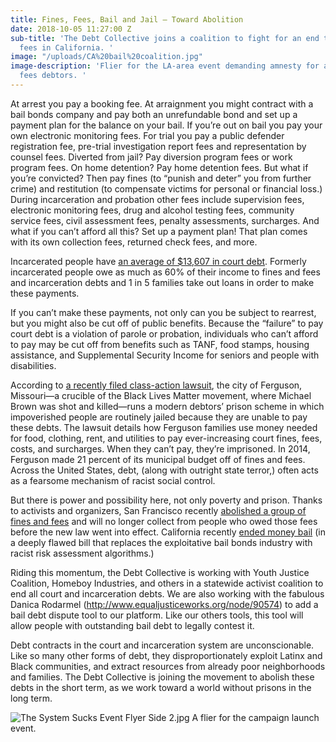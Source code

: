 ```yaml
---
title: Fines, Fees, Bail and Jail – Toward Abolition
date: 2018-10-05 11:27:00 Z
sub-title: 'The Debt Collective joins a coalition to fight for an end to fines and
  fees in California. '
image: "/uploads/CA%20bail%20coalition.jpg"
image-description: 'Flier for the LA-area event demanding amnesty for all fines and
  fees debtors. '
---
```


At arrest you pay a booking fee. At arraignment you might contract with a bail bonds company and pay both an unrefundable bond and set up a payment plan for the balance on your bail. If you’re out on bail you pay your own electronic monitoring fees. For trial you pay a public defender registration fee, pre-trial investigation report fees and representation by counsel fees. Diverted from jail? Pay diversion program fees or work program fees. On home detention? Pay home detention fees. But what if you’re convicted? Then pay fines (to “punish and deter” you from further crime) and restitution (to compensate victims for personal or financial loss.) During incarceration and probation other fees include supervision fees, electronic monitoring fees, drug and alcohol testing fees, community service fees, civil assessment fees, penalty assessments, surcharges. And what if you can’t afford all this? Set up a payment plan! That plan comes with its own collection fees, returned check fees, and more. 

Incarcerated people have [an average of $13,607 in court debt](https://ellabakercenter.org/sites/default/files/downloads/who-pays.pdf). Formerly incarcerated people owe as much as 60% of their income to fines and fees and incarceration debts and 1 in 5 families take out loans in order to make these payments. 

If you can’t make these payments, not only can you be subject to rearrest, but you might also be cut off of public benefits. Because the “failure” to pay court debt is a violation of parole or probation, individuals who can’t afford to pay may be cut off from benefits such as TANF, food stamps, housing assistance, and Supplemental Security Income for seniors and people with disabilities.

According to [a recently filed class-action lawsuit](https://www.leagle.com/decision/infdco20161116c99), the city of Ferguson, Missouri—a crucible of the Black Lives Matter movement, where Michael Brown was shot and killed—runs a modern debtors’ prison scheme in which impoverished people are routinely jailed because they are unable to pay these debts. The lawsuit details how Ferguson families use money needed for food, clothing, rent, and utilities to pay ever-increasing court fines, fees, costs, and surcharges. When they can’t pay, they’re imprisoned. In 2014, Ferguson made 21 percent of its municipal budget off of fines and fees. Across the United States, debt, (along with outright state terror,) often acts as a fearsome mechanism of racist social control.

But there is power and possibility here, not only poverty and prison. Thanks to activists and organizers, San Francisco recently [abolished a group of fines and fees](http://www.sfexaminer.com/sf-abolishes-criminal-justice-fines-fees/) and will no longer collect from people who owed those fees before the new law went into effect. California recently [ended money bail](https://www.mercurynews.com/2018/08/28/gov-brown-signs-bill-eliminating-money-bail-in-california/) (in a deeply flawed bill that replaces the exploitative bail bonds industry with racist risk assessment algorithms.) 

Riding this momentum, the Debt Collective is working with Youth Justice Coalition, Homeboy Industries, and others in a statewide activist coalition to end all court and incarceration debts. We are also working with the fabulous Danica Rodarmel (http://www.equaljusticeworks.org/node/90574) to add a bail debt dispute tool to our platform. Like our others tools, this tool will allow people with outstanding bail debt to legally contest it.

Debt contracts in the court and incarceration system are unconscionable. Like so many other forms of debt, they disproportionately exploit Latinx and Black communities, and extract resources from already poor neighborhoods and families. The Debt Collective is joining the movement to abolish these debts in the short term, as we work toward a world without prisons in the long term. 

![The System Sucks Event Flyer Side 2.jpg](/uploads/The%20System%20Sucks%20Event%20Flyer%20Side%202.jpg)
A flier for the campaign launch event. 


